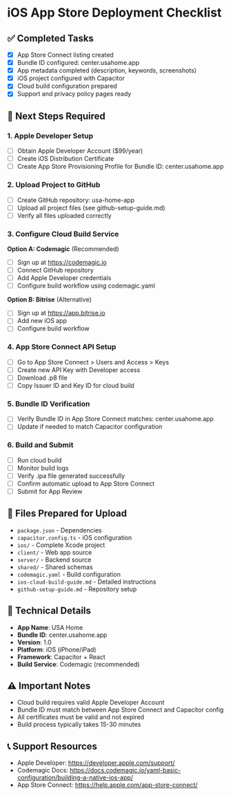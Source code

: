 # iOS App Store Deployment Checklist

## ✅ Completed Tasks
- [x] App Store Connect listing created
- [x] Bundle ID configured: center.usahome.app  
- [x] App metadata completed (description, keywords, screenshots)
- [x] iOS project configured with Capacitor
- [x] Cloud build configuration prepared
- [x] Support and privacy policy pages ready

## 🔄 Next Steps Required

### 1. Apple Developer Setup
- [ ] Obtain Apple Developer Account ($99/year)
- [ ] Create iOS Distribution Certificate
- [ ] Create App Store Provisioning Profile for Bundle ID: center.usahome.app

### 2. Upload Project to GitHub
- [ ] Create GitHub repository: usa-home-app
- [ ] Upload all project files (see github-setup-guide.md)
- [ ] Verify all files uploaded correctly

### 3. Configure Cloud Build Service
**Option A: Codemagic** (Recommended)
- [ ] Sign up at https://codemagic.io
- [ ] Connect GitHub repository
- [ ] Add Apple Developer credentials
- [ ] Configure build workflow using codemagic.yaml

**Option B: Bitrise** (Alternative)
- [ ] Sign up at https://app.bitrise.io
- [ ] Add new iOS app
- [ ] Configure build workflow

### 4. App Store Connect API Setup
- [ ] Go to App Store Connect > Users and Access > Keys
- [ ] Create new API Key with Developer access
- [ ] Download .p8 file
- [ ] Copy Issuer ID and Key ID for cloud build

### 5. Bundle ID Verification
- [ ] Verify Bundle ID in App Store Connect matches: center.usahome.app
- [ ] Update if needed to match Capacitor configuration

### 6. Build and Submit
- [ ] Run cloud build
- [ ] Monitor build logs
- [ ] Verify .ipa file generated successfully
- [ ] Confirm automatic upload to App Store Connect
- [ ] Submit for App Review

## 📁 Files Prepared for Upload
- `package.json` - Dependencies
- `capacitor.config.ts` - iOS configuration
- `ios/` - Complete Xcode project
- `client/` - Web app source
- `server/` - Backend source  
- `shared/` - Shared schemas
- `codemagic.yaml` - Build configuration
- `ios-cloud-build-guide.md` - Detailed instructions
- `github-setup-guide.md` - Repository setup

## 🔧 Technical Details
- **App Name**: USA Home
- **Bundle ID**: center.usahome.app
- **Version**: 1.0
- **Platform**: iOS (iPhone/iPad)
- **Framework**: Capacitor + React
- **Build Service**: Codemagic (recommended)

## ⚠️ Important Notes
- Cloud build requires valid Apple Developer Account
- Bundle ID must match between App Store Connect and Capacitor config
- All certificates must be valid and not expired
- Build process typically takes 15-30 minutes

## 📞 Support Resources
- Apple Developer: https://developer.apple.com/support/
- Codemagic Docs: https://docs.codemagic.io/yaml-basic-configuration/building-a-native-ios-app/
- App Store Connect: https://help.apple.com/app-store-connect/